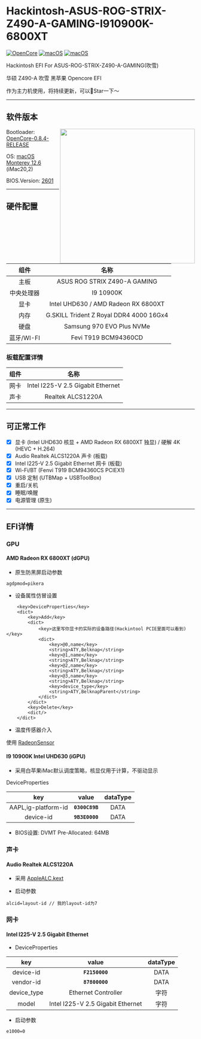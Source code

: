 # Hackintosh-ASUS-ROG-STRIX-Z490-A-GAMING-I910900K-6800XT
[![OpenCore](https://img.shields.io/badge/OpenCore-0.8.4-1ac3d4)](https://github.com/acidanthera/OpenCorePkg/releases/latest)
[![macOS](https://img.shields.io/badge/macOS-12.6-c62eb8)](https://www.apple.com.cn/macos/monterey/)
[![macOS](https://img.shields.io/badge/macOS-13%20beta-ffb84a)](https://www.apple.com.cn/macos/macos-ventura-preview/)

Hackintosh EFI For ASUS-ROG-STRIX-Z490-A-GAMING(吹雪)

华硕 Z490-A 吹雪 黑苹果 Opencore EFI

作为主力机使用，将持续更新，可以🌟Star一下～

---
## 软件版本

<img src="https://rog.asus.com/websites/global/products/enapehclupql13s5/img/z490/kv/hero.png" align="right" width="360" />

Bootloader: [OpenCore-0.8.4-RELEASE](https://github.com/acidanthera/OpenCorePkg/releases/tag/0.8.4)

OS: [macOS Monterey 12.6](https://www.apple.com/macos/monterey/) (iMac20,2)

BIOS.Version: [2601](https://rog.asus.com.cn/motherboards/rog-strix/rog-strix-z490-a-gaming-model/helpdesk_bios/)

---

## 硬件配置

|    组件    |                  名称                   |
|:----------:|:---------------------------------------:|
|    主板    |      ASUS ROG STRIX Z490-A GAMING       |
| 中央处理器 |                I9 10900K                |
|    显卡    |   Intel UHD630 / AMD Radeon RX 6800XT   |
|    内存    | G.SKILL Trident Z Royal DDR4 4000 16Gx4 |
|    硬盘    |        Samsung 970 EVO Plus NVMe        |
| 蓝牙/WI-FI |          Fevi T919 BCM94360CD           |

### 板载配置详情

| 组件 |               名称                |
|:----:|:---------------------------------:|
| 网卡 | Intel I225-V 2.5 Gigabit Ethernet |
| 声卡 |         Realtek ALCS1220A         |

---

## 可正常工作
- [x] 显卡 (Intel UHD630 核显 + AMD Radeon RX 6800XT 独显) / 硬解 4K (HEVC + H.264)
- [x] Audio Realtek ALCS1220A 声卡 (板载)
- [x] Intel I225-V 2.5 Gigabit Ethernet 网卡 (板载)
- [x] Wi-Fi/BT (Fenvi T919 BCM94360CS PCIEX1)
- [x] USB 定制 (UTBMap + USBToolBox)
- [x] 重启/关机
- [x] 睡眠/唤醒
- [x] 电源管理 (原生)

---

## EFI详情

### GPU
#### AMD Radeon RX 6800XT (dGPU)

* 原生防黑屏启动参数

```
agdpmod=pikera
```

* 设备属性仿冒设置

```
    <key>DeviceProperties</key>
    <dict>
        <key>Add</key>
        <dict>
            <key>这里写你显卡的实际的设备路径(Hackintool PCIE里面可以看到)</key>
            <dict>
                <key>@0,name</key>
                <string>ATY,Belknap</string>
                <key>@1,name</key>
                <string>ATY,Belknap</string>
                <key>@2,name</key>
                <string>ATY,Belknap</string>
                <key>@3,name</key>
                <string>ATY,Belknap</string>
                <key>device_type</key>
                <string>ATY,BelknapParent</string>
            </dict>
        </dict>
        <key>Delete</key>
        <dict/>
    </dict>
```

* 温度传感器介入

使用 [RadeonSensor](https://github.com/aluveitie/RadeonSensor)

#### I9 10900K Intel UHD630 (iGPU)

* 采用白苹果iMac默认调度策略，核显仅用于计算，不驱动显示
  
DeviceProperties

|         key         |     value      | dataType |
|:-------------------:|:--------------:|:--------:|
| AAPL,ig-platform-id | **`0300C89B`** |   DATA   |
|      device-id      | **`9B3E0000`** |   DATA   |

* BIOS设置: DVMT Pre-Allocated: 64MB

### 声卡

#### Audio Realtek ALCS1220A

* 采用 [AppleALC.kext](https://github.com/acidanthera/AppleALC/releases)

* 启动参数

```
alcid=layout-id // 我的layout-id为7
```

### 网卡

#### Intel I225-V 2.5 Gigabit Ethernet

* DeviceProperties

|     key     |               value               | dataType |
|:-----------:|:---------------------------------:|:--------:|
|  device-id  |          **`F2150000`**           |   DATA   |
|  vendor-id  |          **`87800000`**           |   DATA   |
| device_type |        Ethernet Controller        |   字符   |
|    model    | Intel I225-V 2.5 Gigabit Ethernet |   字符   |

* 启动参数

```
e1000=0
```